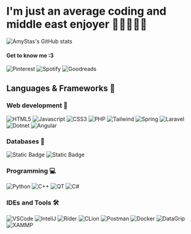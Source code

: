 # I'm just an average coding and middle east enjoyer 🪬👩🏽‍💻🤓
![AmyStas's GitHub stats](https://github-readme-stats.vercel.app/api?username=amystas&theme=calm_pink&show_icons=true) 
 #### Get to know me :3 
 ![Pinterest](https://img.shields.io/badge/-Pinterest-BD081C?style=flat&logo=pinterest&link=https%3A%2F%2Fpl.pinterest.com%2Famystaspins%2F)
 ![Spotify](https://img.shields.io/badge/-Spotify-%23DB954?style=flat&logo=spotify&logoColor=white&link=https%3A%2F%2Fopen.spotify.com%2Fuser%2Fameliastaszczyk)
 ![Goodreads](https://img.shields.io/badge/-Goodreads-372213?style=flat&logo=goodreads&logoColor=white&link=https%3A%2F%2Fwww.goodreads.com%2Famystas)
## Languages & Frameworks 🌟 
### Web development 🛜
![HTML5](https://img.shields.io/badge/-HTML5-E34F26?style=for-the-badge&logo=html5&logoColor=white)
![Javascript](https://img.shields.io/badge/JavaScript-gold.svg?style=for-the-badge&logo=javascript&logoColor=white)
![CSS3](https://img.shields.io/badge/-CSS3-1572B6?style=for-the-badge&logo=css3)
![PHP](https://img.shields.io/badge/PHP-777BB4?style=for-the-badge&logo=php&logoColor=white)
![Tailwind](https://img.shields.io/badge/TailwindCSS-06B6D4?style=for-the-badge&logo=tailwindcss&logoColor=white)
![Spring](https://img.shields.io/badge/-Spring-white?style=for-the-badge&logo=spring)
![Laravel](https://img.shields.io/badge/Laravel-FF2D20?style=for-the-badge&logo=laravel&logoColor=white)
![Dotnet](https://img.shields.io/badge/-EF%20Core-darkslateblue?style=for-the-badge&logo=dotnet)
![Angular](https://img.shields.io/badge/-angular-red?style=for-the-badge&logo=angular)

### Databases 💾
![Static Badge](https://img.shields.io/badge/-Mariadb-midnightblue?style=for-the-badge&logo=mariadb)
![Static Badge](https://img.shields.io/badge/-PostgreSQL-white?style=for-the-badge&logo=postgresql)
### Programming 💻
![Python](https://img.shields.io/badge/Python-14354C?style=for-the-badge&logo=python&logoColor=white)
![C++](https://custom-icon-badges.herokuapp.com/badge/C++-00599C.svg?style=for-the-badge&logo=cpp2&logoColor=white)
![QT](https://img.shields.io/badge/-qt-41CD52?style=for-the-badge&logo=qt&logoColor=white)
![C#](https://img.shields.io/badge/-C%23-512BD4?style=for-the-badge&logo=C%23)
### IDEs and Tools 🛠
![VSCode](https://img.shields.io/badge/Visual_Studio_Code-0078D4?style=for-the-badge&logo=visual%20studio%20code&logoColor=white)
![InteliJ](https://img.shields.io/badge/IntelliJ_IDEA-mediumvioletred.svg?style=for-the-badge&logo=intellij-idea&logoColor=white)
![Rider](https://img.shields.io/badge/-Rider-orangered?style=for-the-badge&logo=rider)
![CLion](https://img.shields.io/badge/CLion-seagreen?style=for-the-badge&logo=clion&logoColor=white)
![Postman](https://img.shields.io/badge/Postman-FF6C37?style=for-the-badge&logo=postman&logoColor=white)
![Docker](https://img.shields.io/badge/-docker-royalblue?style=for-the-badge&logo=docker&logoColor=white)
![DataGrip](https://img.shields.io/badge/-DataGrip-darkcyan?style=for-the-badge&logo=datagrip&logoColor=white)
![XAMMP](https://img.shields.io/badge/Xampp-F37623?style=for-the-badge&logo=xampp&logoColor=white)


<!--
**amystas/amystas** is a ✨ _special_ ✨ repository because its `README.md` (this file) appears on your GitHub profile.

Here are some ideas to get you started:

- 🔭 I’m currently working on ...
- 🌱 I’m currently learning ...
- 👯 I’m looking to collaborate on ...
- 🤔 I’m looking for help with ...
- 💬 Ask me about ...
- 📫 How to reach me: ...
- 😄 Pronouns: ...
- ⚡ Fun fact: ...
-->
